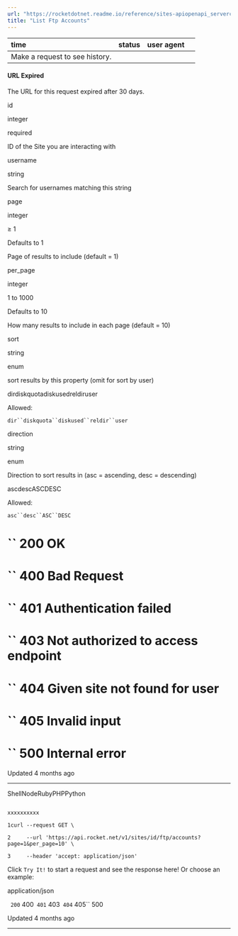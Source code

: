 ```yaml
---
url: "https://rocketdotnet.readme.io/reference/sites-apiopenapi_servercontrollersftp_accounts_controllersites_id_ftp_accounts_get"
title: "List Ftp Accounts"
---
```


| time | status | user agent |  |
| :-- | :-- | :-- | :-- |
| Make a request to see history. |

#### URL Expired

The URL for this request expired after 30 days.

id

integer

required

ID of the Site you are interacting with

username

string

Search for usernames matching this string

page

integer

≥ 1

Defaults to 1

Page of results to include (default = 1)

per\_page

integer

1 to 1000

Defaults to 10

How many results to include in each page (default = 10)

sort

string

enum

sort results by this property (omit for sort by user)

dirdiskquotadiskusedreldiruser

Allowed:

`dir``diskquota``diskused``reldir``user`

direction

string

enum

Direction to sort results in (asc = ascending, desc = descending)

ascdescASCDESC

Allowed:

`asc``desc``ASC``DESC`

# `` 200      OK

# `` 400      Bad Request

# `` 401      Authentication failed

# `` 403      Not authorized to access endpoint

# `` 404      Given site not found for user

# `` 405      Invalid input

# `` 500      Internal error

Updated 4 months ago

* * *

ShellNodeRubyPHPPython

```

xxxxxxxxxx

1curl --request GET \

2     --url 'https://api.rocket.net/v1/sites/id/ftp/accounts?page=1&per_page=10' \

3     --header 'accept: application/json'

```

Click `Try It!` to start a request and see the response here! Or choose an example:

application/json

`` 200`` 400`` 401`` 403`` 404`` 405`` 500

Updated 4 months ago

* * *